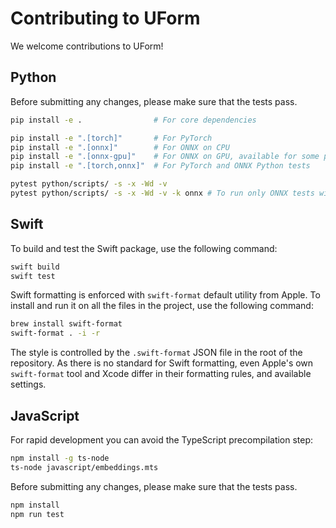 # Contributing to UForm

We welcome contributions to UForm!

## Python

Before submitting any changes, please make sure that the tests pass.

```sh
pip install -e .                # For core dependencies

pip install -e ".[torch]"       # For PyTorch
pip install -e ".[onnx]"        # For ONNX on CPU
pip install -e ".[onnx-gpu]"    # For ONNX on GPU, available for some platforms
pip install -e ".[torch,onnx]"  # For PyTorch and ONNX Python tests

pytest python/scripts/ -s -x -Wd -v
pytest python/scripts/ -s -x -Wd -v -k onnx # To run only ONNX tests without loading Torch
```

## Swift

To build and test the Swift package, use the following command:

```bash
swift build
swift test
```

Swift formatting is enforced with `swift-format` default utility from Apple.
To install and run it on all the files in the project, use the following command:

```bash
brew install swift-format
swift-format . -i -r
```

The style is controlled by the `.swift-format` JSON file in the root of the repository.
As there is no standard for Swift formatting, even Apple's own `swift-format` tool and Xcode differ in their formatting rules, and available settings.

## JavaScript

For rapid development you can avoid the TypeScript precompilation step:

```sh
npm install -g ts-node
ts-node javascript/embeddings.mts
```

Before submitting any changes, please make sure that the tests pass.

```sh
npm install
npm run test
```

